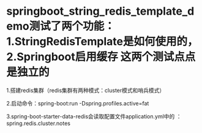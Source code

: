 # springboot_string_redis_template_demo测试了两个功能：1.StringRedisTemplate是如何使用的，2.Springboot启用缓存  这两个测试点点是独立的

1.搭建redis集群（redis集群有两种模式：cluster模式和哨兵模式）

2.启动命令：spring-boot:run  -Dspring.profiles.active=fat

3.spring-boot-starter-data-redis会读取配置文件application.yml中的 ：spring.redis.cluster.notes 





